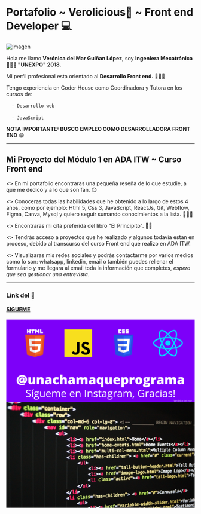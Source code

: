 # Portafolio ~ Verolicious🤖 ~ Front end Developer 💻
![imagen](./img/foto__de__perfil__veronica__gui%C3%B1an.png)

 Hola me llamo **Verónica del Mar Guiñan López**, soy **Ingeniera Mecatrónica 👩🏻‍🎓 "UNEXPO" 2018.**

   Mi perfil profesional esta orientado al **Desarrollo Front end.** 👩🏻‍💻

   Tengo experiencia en Coder House como Coordinadora y Tutora en los cursos de:

      - Desarrollo web

      - JavaScript

**NOTA IMPORTANTE: BUSCO EMPLEO COMO DESARROLLADORA FRONT END** 😁
***
## Mi Proyecto del Módulo 1 en ADA ITW ~ Curso Front end
   *<>* En mi portafolio encontraras una pequeña reseña de lo que estudie, a que me dedico y a lo que son fan. 😊

   *<>* Conoceras todas las habilidades que he obtenido a lo largo de estos 4 años, como por ejemplo: Html 5, Css 3, JavaScript, ReactJs, Git, Webflow, Figma, Canva, Mysql y quiero seguir sumando conocimientos a la lista. 👩🏻‍🏫

   *<>* Encontraras mi cita preferida del libro "El Principito". 🤴🏻

   *<>* Tendrás acceso a proyectos que he realizado y algunos todavia estan en proceso, debido al transcurso del curso Front end que realizo en ADA ITW. 

   *<>* Visualizaras mis redes sociales y podrás contactarme por varios medios como lo son: whatsapp, linkedin, email o también puedes rellenar el formulario y me llegara al email toda la información que completes, *espero que sea gestionar una entrevista*.
***
### Link del 💼
<a href="https://mi-portafolio-veronica-guinan.000webhostapp.com/" target="_blank">

#### SIGUEME

![imagen](./img/%40unachamaqueprograma.png)



